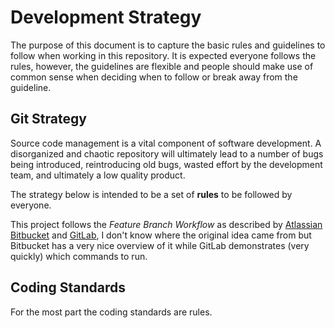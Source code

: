 # Development Strategy
The purpose of this document is to capture the basic rules and guidelines to follow when working in this repository.  It is expected everyone follows the rules, however, the guidelines are flexible and people should make use of common sense when deciding when to follow or break away from the guideline.

## Git Strategy
Source code management is a vital component of software development.  A disorganized and chaotic repository will ultimately lead to a number of bugs being introduced, reintroducing old bugs, wasted effort by the development team, and ultimately a low quality product.

The strategy below is intended to be a set of **rules** to be followed by everyone.

This project follows the *Feature Branch Workflow* as described by [Atlassian Bitbucket](https://www.atlassian.com/git/tutorials/comparing-workflows/feature-branch-workflow) and [GitLab](https://docs.gitlab.com/ee/workflow/workflow.html), I don't know where the original idea came from but Bitbucket has a very nice overview of it while GitLab demonstrates (very quickly) which commands to run.

## Coding Standards
For the most part the coding standards are rules.